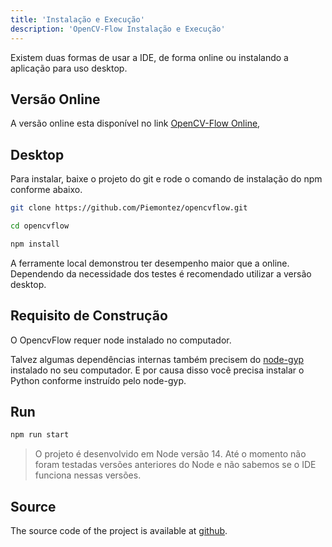 ```yaml
---
title: 'Instalação e Execução'
description: 'OpenCV-Flow Instalação e Execução'
---
```


Existem duas formas de usar a IDE, de forma online ou instalando a aplicação para uso desktop. 

## Versão Online

A versão online esta disponível no link [OpenCV-Flow Online](http://online.opencvflow.org/), 

## Desktop

Para instalar, baixe o projeto do git e rode o comando de instalação do npm conforme abaixo.

```bash
git clone https://github.com/Piemontez/opencvflow.git

cd opencvflow

npm install
```

A ferramente local demonstrou ter desempenho maior que a online.
Dependendo da necessidade dos testes é recomendado utilizar a versão desktop.

## Requisito de Construção

O OpencvFlow requer node instalado no computador.

Talvez algumas dependências internas também precisem do [node-gyp](https://www.npmjs.com/package/node-gyp) instalado no seu computador.
E por causa disso você precisa instalar o Python conforme instruído pelo node-gyp.

## Run

```bash
npm run start
```

> O projeto é desenvolvido em Node versão 14.
> Até o momento não foram testadas versões anteriores do Node e não sabemos se o IDE funciona nessas versões.

## Source

The source code of the project is available at [github](https://github.com/piemontez/opencvflow).
